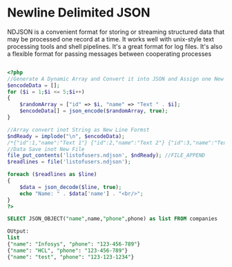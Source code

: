 # Newline Delimited JSON

NDJSON is a convenient format for storing or streaming structured data that may be processed one record at a time. It works well with unix-style text processing tools and shell pipelines. It's a great format for log files. It's also a flexible format for passing messages between cooperating processes


```php

<?php
//Generate A Dynamic Array and Convert it into JSON and Assign one New Array
$encodeData = [];
for ($i = 1;$i <= 5;$i++)
{
    $randomArray = ["id" => $i, "name" => "Text " . $i];
    $encodeData[] = json_encode($randomArray, true);
}

//Array convert inot String as New Line Formst
$ndReady = implode("\n", $encodeData);
/*{"id":1,"name":"Text 1"} {"id":2,"name":"Text 2"} {"id":3,"name":"Text 3"} {"id":4,"name":"Text 4"} {"id":5,"name":"Text 5"}*/
//Data Save inot New File
file_put_contents('listofusers.ndjson', $ndReady); //FILE_APPEND
$readlines = file('listofusers.ndjson');

foreach ($readlines as $line)
{
    $data = json_decode($line, true);
    echo "Name: " . $data['name'] . "<br/>";
}
?>

```

```sql
SELECT JSON_OBJECT("name",name,"phone",phone) as list FROM companies

OUtput:
list
{"name": "Infosys", "phone": "123-456-789"}
{"name": "HCL", "phone": "123-456-789"}
{"name": "test", "phone": "123-123-1234"}

```